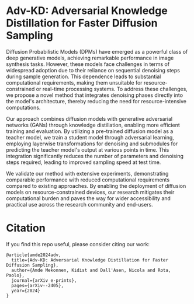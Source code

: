 # Adv-KD: Adversarial Knowledge Distillation for Faster Diffusion Sampling

Diffusion Probabilistic Models (DPMs) have emerged as a powerful class of deep generative models, achieving remarkable performance in image synthesis tasks. However, these models face challenges in terms of widespread adoption due to their reliance on sequential denoising steps during sample generation. This dependence leads to substantial computational requirements, making them unsuitable for resource-constrained or real-time processing systems. To address these challenges, we propose a novel method that integrates denoising phases directly into the model's architecture, thereby reducing the need for resource-intensive computations. 

Our approach combines diffusion models with generative adversarial networks (GANs) through knowledge distillation, enabling more efficient training and evaluation. By utilizing a pre-trained diffusion model as a teacher model, we train a student model through adversarial learning, employing layerwise transformations for denoising and submodules for predicting the teacher model's output at various points in time. This integration significantly reduces the number of parameters and denoising steps required, leading to improved sampling speed at test time.

We validate our method with extensive experiments, demonstrating comparable performance with reduced computational requirements compared to existing approaches. By enabling the deployment of diffusion models on resource-constrained devices, our research mitigates their computational burden and paves the way for wider accessibility and practical use across the research community and end-users.

# Citation
If you find this repo useful, please consider citing our work:
```
@article{amde2024adv,
  title={Adv-KD: Adversarial Knowledge Distillation for Faster Diffusion Sampling},
  author={Amde Mekonnen, Kidist and Dall'Asen, Nicola and Rota, Paolo},
  journal={arXiv e-prints},
  pages={arXiv--2405},
  year={2024}
}
```
